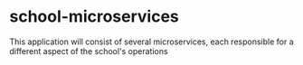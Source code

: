 # school-microservices
This application will consist of several microservices, each responsible for a different aspect of the school's operations
